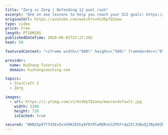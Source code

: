 ```yaml
---
title: "Zerg vs Zerg | Defending 12 pool rush"
excerpt: "One on one lessons to help you reach your SC2 goals: https://www.hushangcoaching.com ------------------------------------------------------------------------------------------------------- In this guide we take a look at how to defend one of the most infamous \"zerg rushes\" in sc2: the 12 pool. This rush"
originalUrl: https://youtube.com/watch?v=HiVKp7Q1aow
type: video
price: Free
length: PT10M28S
publishedDateTime: 2020-06-01T22:27:10Z
heat: 50

featuredContent: "<iframe width=\"800\" height=\"500\" frameborder=\"0\" src=\"https://www.youtube.com/embed/HiVKp7Q1aow\" allow=\"accelerometer; autoplay; encrypted-media; gyroscope; picture-in-picture\" allowfullscreen></iframe>"

provider:
  name: HuShang Tutorials
  domain: hushangcoaching.com

topics:
  - StarCraft 2
  - Zerg

images:
  - url: https://i.ytimg.com/vi/HiVKp7Q1aow/maxresdefault.jpg
    width: 1280
    height: 720
    isCached: true

secured: "WNBZGp97Yfd3EvOxxh0NJEUhykF8tMlwR8RvG32PEF+4pZ5l3VBuQj5Rp98ZDnSbG34nZxe1MH03+/msBGkwW9Ymozl/+BaV+Yl28YIi1G9+BLvqPdkLUrKM7v4psTkNez8lsc6kp1PqUt9naSv6nB++1Ggr4wH1hez1VXHUzh6t4azXRoTgUXKYjCTu/O+EFRp8JreVN1foNtA9bb08smzy46MCus0jOoa0cig18gUYA1Nf2meBF+CgaXjX+oI6Qivlx9Vx+I8eb/+ZBcMzsW/1Y3pSNvZeN1xrtcXdohoA7wYxfqQh2pUrXRzja91A+EWrrD+Eim0fYmraaKtkdTG7Y/028MTvdyFFGCRshTbN0+NCu5kJSHoJgx8IE0xB5B8ZnXMboy+5vXy6qcsSR8OqRuVsn6pdBun/dkrOYAg=;igzUvQxnXYxM0X9ggaaH/Q=="
---
```


